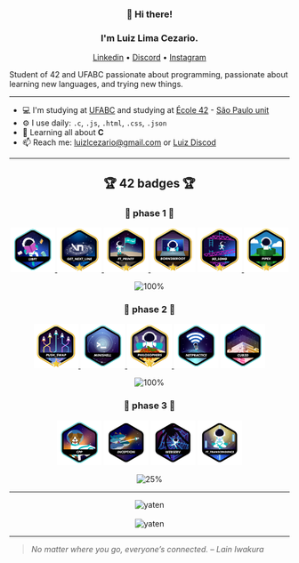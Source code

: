 <h3 align="center">👋 Hi there!</h3>
<h3 align="center">I'm Luiz Lima Cezario.</h3>
<p align="center">
  <a href="https://www.linkedin.com/in/luiz-lima-cezario/">Linkedin</a> •
  <a href="https://discordapp.com/users/340199911821934592">Discord</a> •
  <a href="https://www.instagram.com/luiz.l.cezario">Instagram</a>
</p>

Student of 42 and UFABC passionate about programming, passionate about learning new languages, and trying new things.

---

- 💻 I'm  studying at [UFABC](https://www.ufabc.edu.br/) and studying at [École 42](https://www.42.fr/) - [São Paulo unit](https://www.42sp.org.br/)
- ⚙️ I use daily:  `.c`, `.js`, `.html`, `.css`, `.json`
- 🌱 Learning all about **C**
- 📫 Reach me: luizlcezario@gmail.com or [Luiz Discod](https://discordapp.com/users/340199911821934592)

---
 
 
<h2 align="center">🏆 42 badges 🏆</h2>

<h3 align="center"> 🥉 phase 1 🥉</h3>

<div align="center">
<a href="https://github.com/luizlcezario/Libft">
 <img height="80px" src="./.github/libfte.png" />
</a>
<a href="https://github.com/luizlcezario/get_next_line">
<img height="80px" src="./.github/get_next_linem.png" />
</a>
<a href="https://github.com/luizlcezario/ft_printf">
<img height="80px" src="./.github/ft_printfm.png" />
</a>
<img height="80px" src="./.github/born2berootm.png" />
<a href="https://github.com/luizlcezario/So_Long">
<img height="80px" src="./.github/so_longm.png" />

</a>
<a href="https://github.com/luizlcezario/Pipex">
<img height="80px" src="./.github/pipexm.png" />
</a> 
 
 
![100%](https://progress-bar.dev/100/?scale=100&title=progress&width=500&color=8AB58&suffix=%)
</div>

 
 
<h3 align="center">🥈 phase 2 🥈</h3>

<div align="center">
<a href="https://github.com/luizlcezario/push_swap">
  <img height="80px" src="./.github/push_swapm.png" />
</a>
<a href="https://github.com/Nokstella-Technologies/42-mini_shell">
<img height="80px" src="./.github/minishelle.png" />
</a>
<a href="https://github.com/luizlcezario/Philosophers">
<img height="80px" src="./.github/philosophersm.png" />
</a>
<img height="80px" src="./.github/netpracticee.png" />
<img height="80px" src="./.github/cub3dn.png" />
 
![100%](https://progress-bar.dev/100/?scale=100&title=progress&width=500&color=8AB58&suffix=%)
</div>
 
 
<h3 align="center">🥇 phase 3 🥇</h3>

<div align="center">
<img height="80px" src="./.github/cppn.png" />
<img height="80px" src="./.github/inceptionn.png" />
<img height="80px" src="./.github/webservn.png" />
<img height="80px" src="./.github/ft_transcendencen.png" />
 
 
![25%](https://progress-bar.dev/25/?scale=100&title=progress&width=500&color=8AB58&suffix=%)
</div>


---
 
<p align="center">
  <img src="https://github-profile-trophy.vercel.app/?username=luizlcezario&title=Commit,Followers&theme=onedark&row=1&column=2&no-bg=true&margin-w=15&no-frame=true" alt="yaten" /></a>
  <br>
  <br>
  <img src="https://github-readme-streak-stats.herokuapp.com/?user=luizlcezario&theme=dracula&hide_border=true" alt="yaten" /></a>
</p>

---

> *No matter where you go, everyone’s connected. – Lain Iwakura*

<!--
**Yaten/Yaten** is a ✨ _special_ ✨ repository because its `README.md` (this file) appears on your GitHub profile.

Here are some ideas to get you started:

- 🔭 I’m currently working on ...
- 🌱 I’m currently learning ...
- 👯 I’m looking to collaborate on ...
- 🤔 I’m looking for help with ...
- 💬 Ask me about ...
- 📫 How to reach me: ...
- 😄 Pronouns: ...
- ⚡ Fun fact: ...
-->
